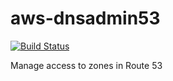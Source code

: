 aws-dnsadmin53
==============
[![Build Status](https://travis-ci.org/huit/python-dnsadmin53.png?branch=master)](https://travis-ci.org/huit/python-dnsadmin53)

Manage access to zones in Route 53

